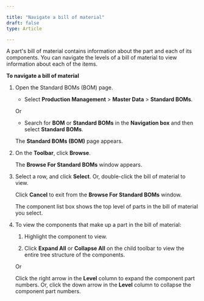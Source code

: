 ```yaml
---

title: "Navigate a bill of material"
draft: false
type: Article

---
```


A part's bill of material contains information about the part and each of its components. You can navigate the levels of a bill of material to view information about each of the items.

**To navigate a bill of material**

1. Open the Standard BOMs (BOM) page.

    - Select **Production Management** > **Master Data** > **Standard BOMs**.

    Or

    - Search for **BOM** or **Standard BOMs** in the **Navigation box** and then select **Standard BOMs**.

   The **Standard BOMs (BOM)** page appears.

2. On the **Toolbar**, click **Browse**.

    The **Browse For Standard BOMs** window appears.

3. Select a row, and click **Select**. Or, double-click the bill of material to view.

    Click **Cancel** to exit from the **Browse For Standard BOMs** window.

    The component list box shows the top level of parts in the bill of material you select.

4. To view the components that make up a part in the bill of material:

    1. Highlight the component to view.

    2. Click **Expand All** or **Collapse All** on the child toolbar to view the entire tree structure of the components.

    Or

    Click the right arrow in the **Level** column to expand the component part numbers. Or, click the down arrow in the **Level** column to collapse the component part numbers.

​